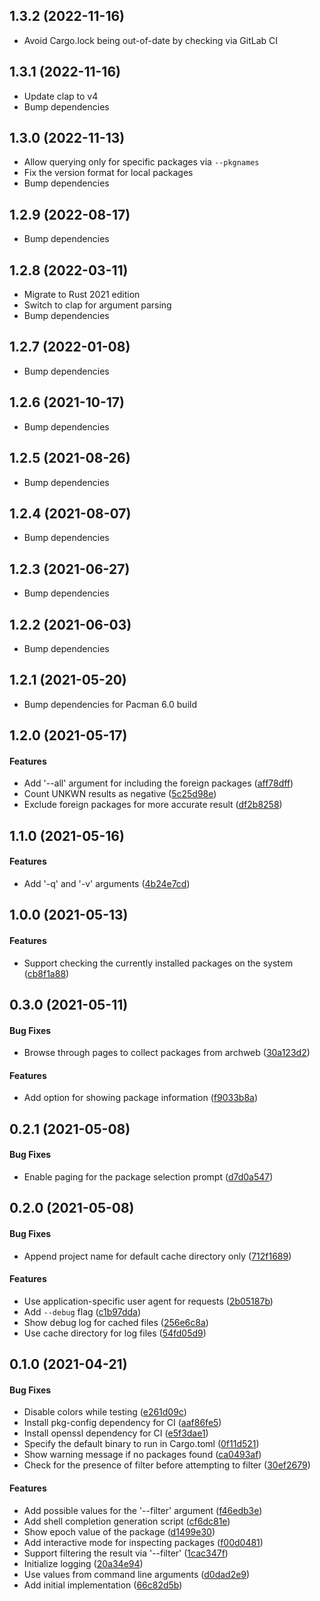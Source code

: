 <a name="1.3.2"></a>
## 1.3.2 (2022-11-16)
* Avoid Cargo.lock being out-of-date by checking via GitLab CI

<a name="1.3.1"></a>
## 1.3.1 (2022-11-16)
* Update clap to v4
* Bump dependencies

<a name="1.3.0"></a>
## 1.3.0 (2022-11-13)
* Allow querying only for specific packages via `--pkgnames`
* Fix the version format for local packages
* Bump dependencies

<a name="1.2.9"></a>
## 1.2.9 (2022-08-17)
* Bump dependencies

<a name="1.2.8"></a>
## 1.2.8 (2022-03-11)
* Migrate to Rust 2021 edition
* Switch to clap for argument parsing
* Bump dependencies

<a name="1.2.7"></a>
## 1.2.7 (2022-01-08)
* Bump dependencies

<a name="1.2.6"></a>
## 1.2.6 (2021-10-17)
* Bump dependencies

<a name="1.2.5"></a>
## 1.2.5 (2021-08-26)
* Bump dependencies

<a name="1.2.4"></a>
## 1.2.4 (2021-08-07)
* Bump dependencies

<a name="1.2.3"></a>
## 1.2.3 (2021-06-27)
* Bump dependencies

<a name="1.2.2"></a>
## 1.2.2 (2021-06-03)
* Bump dependencies

<a name="1.2.1"></a>
## 1.2.1 (2021-05-20)
* Bump dependencies for Pacman 6.0 build

<a name="1.2.0"></a>
## 1.2.0 (2021-05-17)

#### Features

*   Add '--all' argument for including the foreign packages ([aff78dff](aff78dff))
*   Count UNKWN results as negative ([5c25d98e](5c25d98e))
*   Exclude foreign packages for more accurate result ([df2b8258](df2b8258))

<a name="1.1.0"></a>
## 1.1.0 (2021-05-16)

#### Features

*   Add '-q' and '-v' arguments ([4b24e7cd](4b24e7cd))

<a name="1.0.0"></a>
## 1.0.0 (2021-05-13)

#### Features

*   Support checking the currently installed packages on the system ([cb8f1a88](cb8f1a88))

<a name="0.3.0"></a>
## 0.3.0 (2021-05-11)

#### Bug Fixes

*   Browse through pages to collect packages from archweb ([30a123d2](30a123d2))

#### Features

*   Add option for showing package information ([f9033b8a](f9033b8a))

<a name="0.2.1"></a>
## 0.2.1 (2021-05-08)

#### Bug Fixes

*   Enable paging for the package selection prompt ([d7d0a547](d7d0a547))

<a name="0.2.0"></a>
## 0.2.0 (2021-05-08)

#### Bug Fixes

*   Append project name for default cache directory only ([712f1689](712f1689))

#### Features

*   Use application-specific user agent for requests ([2b05187b](2b05187b))
*   Add `--debug` flag ([c1b97dda](c1b97dda))
*   Show debug log for cached files ([256e6c8a](256e6c8a))
*   Use cache directory for log files ([54fd05d9](54fd05d9))

<a name="0.1.0"></a>
## 0.1.0 (2021-04-21)

#### Bug Fixes

*   Disable colors while testing ([e261d09c](e261d09c))
*   Install pkg-config dependency for CI ([aaf86fe5](aaf86fe5))
*   Install openssl dependency for CI ([e5f3dae1](e5f3dae1))
*   Specify the default binary to run in Cargo.toml ([0f11d521](0f11d521))
*   Show warning message if no packages found ([ca0493af](ca0493af))
*   Check for the presence of filter before attempting to filter ([30ef2679](30ef2679))

#### Features

*   Add possible values for the '--filter' argument ([f46edb3e](f46edb3e))
*   Add shell completion generation script ([cf6dc81e](cf6dc81e))
*   Show epoch value of the package ([d1499e30](d1499e30))
*   Add interactive mode for inspecting packages ([f00d0481](f00d0481))
*   Support filtering the result via '--filter' ([1cac347f](1cac347f))
*   Initialize logging ([20a34e94](20a34e94))
*   Use values from command line arguments ([d0dad2e9](d0dad2e9))
*   Add initial implementation ([66c82d5b](66c82d5b))
